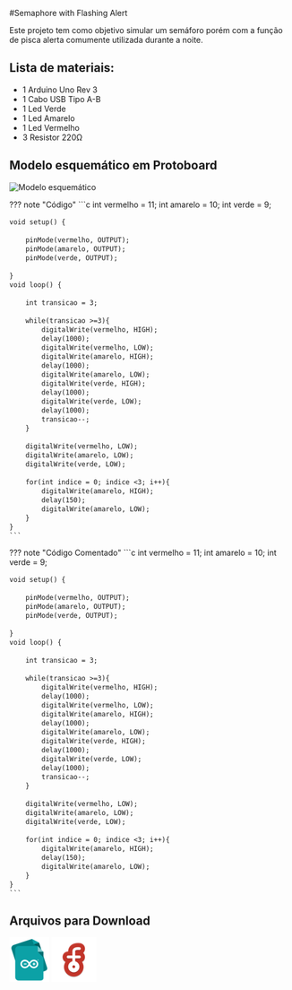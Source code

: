 #Semaphore with Flashing Alert

Este projeto tem como objetivo simular um semáforo porém com a função de pisca alerta comumente utilizada durante a noite.

## Lista de materiais:

 - 1 Arduino Uno Rev 3
 - 1 Cabo USB Tipo A-B
 - 1 Led Verde
 - 1 Led Amarelo
 - 1 Led Vermelho
 - 3 Resistor 220Ω

## Modelo esquemático em Protoboard

![Modelo esquemático](../arq/)

??? note "Código"
    ```c
    int vermelho = 11;
    int amarelo = 10; 
    int verde = 9; 

    void setup() {

        pinMode(vermelho, OUTPUT); 
        pinMode(amarelo, OUTPUT); 
        pinMode(verde, OUTPUT);

    }
    void loop() {
        
        int transicao = 3;

        while(transicao >=3){
            digitalWrite(vermelho, HIGH); 
            delay(1000); 
            digitalWrite(vermelho, LOW);
            digitalWrite(amarelo, HIGH);
            delay(1000);
            digitalWrite(amarelo, LOW);
            digitalWrite(verde, HIGH);
            delay(1000);
            digitalWrite(verde, LOW);
            delay(1000);
            transicao--;
        }

        digitalWrite(vermelho, LOW);
        digitalWrite(amarelo, LOW);
        digitalWrite(verde, LOW);

        for(int indice = 0; indice <3; i++){
            digitalWrite(amarelo, HIGH);
            delay(150);
            digitalWrite(amarelo, LOW);
        }
    }
    ```

??? note "Código Comentado"
    ```c
    int vermelho = 11;
    int amarelo = 10; 
    int verde = 9; 

    void setup() {

        pinMode(vermelho, OUTPUT); 
        pinMode(amarelo, OUTPUT); 
        pinMode(verde, OUTPUT);

    }
    void loop() {
        
        int transicao = 3;

        while(transicao >=3){
            digitalWrite(vermelho, HIGH); 
            delay(1000); 
            digitalWrite(vermelho, LOW);
            digitalWrite(amarelo, HIGH);
            delay(1000);
            digitalWrite(amarelo, LOW);
            digitalWrite(verde, HIGH);
            delay(1000);
            digitalWrite(verde, LOW);
            delay(1000);
            transicao--;
        }

        digitalWrite(vermelho, LOW);
        digitalWrite(amarelo, LOW);
        digitalWrite(verde, LOW);

        for(int indice = 0; indice <3; i++){
            digitalWrite(amarelo, HIGH);
            delay(150);
            digitalWrite(amarelo, LOW);
        }
    }
    ```

## Arquivos para Download

[![Arquivo ino](../arq/ino.png)](../arq/)         [![Arquivo fzz](../arq/fzz.png)](../arq/)